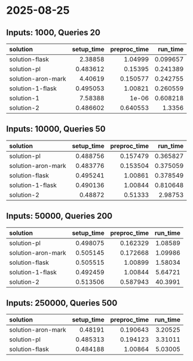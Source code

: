 # 2025-08-25

## Inputs: 1000, Queries 20

| solution           |   setup_time |   preproc_time |   run_time |
|:-------------------|-------------:|---------------:|-----------:|
| solution-flask     |     2.38858  |       1.04999  |   0.099657 |
| solution-pl        |     0.483612 |       0.15395  |   0.241389 |
| solution-aron-mark |     4.40619  |       0.150577 |   0.242755 |
| solution-1-flask   |     0.495053 |       1.00821  |   0.260559 |
| solution-1         |     7.58388  |       1e-06    |   0.608218 |
| solution-2         |     0.486602 |       0.640553 |   1.3356   |

## Inputs: 10000, Queries 50

| solution           |   setup_time |   preproc_time |   run_time |
|:-------------------|-------------:|---------------:|-----------:|
| solution-pl        |     0.488756 |       0.157479 |   0.365827 |
| solution-aron-mark |     0.483776 |       0.153504 |   0.375059 |
| solution-flask     |     0.495241 |       1.00861  |   0.378549 |
| solution-1-flask   |     0.490136 |       1.00844  |   0.810648 |
| solution-2         |     0.48872  |       0.51333  |   2.98753  |

## Inputs: 50000, Queries 200

| solution           |   setup_time |   preproc_time |   run_time |
|:-------------------|-------------:|---------------:|-----------:|
| solution-pl        |     0.498075 |       0.162329 |    1.08589 |
| solution-aron-mark |     0.505145 |       0.172668 |    1.09986 |
| solution-flask     |     0.505515 |       1.00899  |    1.58034 |
| solution-1-flask   |     0.492459 |       1.00844  |    5.64721 |
| solution-2         |     0.513506 |       0.587943 |   40.3991  |

## Inputs: 250000, Queries 500

| solution           |   setup_time |   preproc_time |   run_time |
|:-------------------|-------------:|---------------:|-----------:|
| solution-aron-mark |     0.48191  |       0.190643 |    3.20525 |
| solution-pl        |     0.485313 |       0.194123 |    3.31011 |
| solution-flask     |     0.484188 |       1.00864  |    5.03005 |